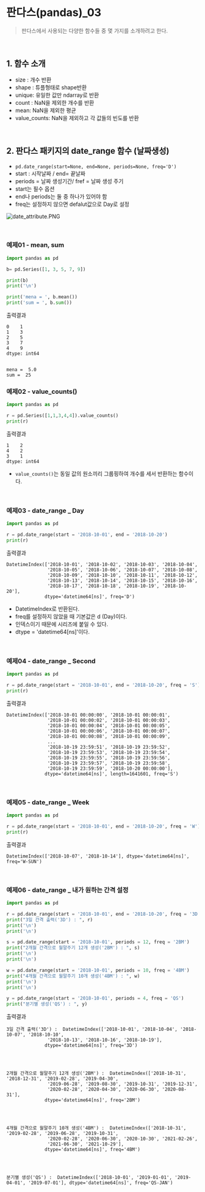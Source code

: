 # 판다스(pandas)_03
> 판다스에서 사용되는 다양한 함수들 중 몇 가지를 소개하려고 한다.

<br/>

## 1. 함수 소개
- size : 개수 반환
- shape : 튜플형태로 shape반환
- unique: 유일한 값만 ndarray로 반환
- count : NaN을 제외한 개수를 반환
- mean: NaN을 제외한 평균
- value_counts: NaN을 제외하고 각 값들의 빈도를 반환

<br/>

## 2. 판다스 패키지의 date_range 함수 (날짜생성)
- `pd.date_range(start=None, end=None, periods=None, freq='D')`
- start : 시작날짜 / end= 끝날짜
- periods = 날짜 생성기간/ fref = 날짜 생성 주기
- start는 필수 옵션
- end나 periods는 둘 중 하나가 있어야 함
- freq는 설정하지 않으면 defalut값으로 Day로 설정

![date_attribute.PNG](https://user-images.githubusercontent.com/93986157/196703299-1c108615-d8d5-489d-adea-1eb93d570161.png)

<br/>

### 예제01 - mean, sum
```python
import pandas as pd

b= pd.Series([1, 3, 5, 7, 9])

print(b)
print('\n')

print('mena = ', b.mean())
print('sum = ', b.sum())
```
출력결과
```
0    1
1    3
2    5
3    7
4    9
dtype: int64


mena =  5.0
sum =  25
```

### 예제02 - value_counts()
```python
import pandas as pd

r = pd.Series([1,1,3,4,4]).value_counts()
print(r)
```
출력결과
```
1    2
4    2
3    1
dtype: int64
```
- `value_counts()`는 동일 값의 원소끼리 그룹핑하여 개수를 세서 반환하는 함수이다.

<br/>

### 예제03 - date_range _ Day
```python
import pandas as pd

r = pd.date_range(start = '2018-10-01', end = '2018-10-20')
print(r)
```
출력결과
```
DatetimeIndex(['2018-10-01', '2018-10-02', '2018-10-03', '2018-10-04',
               '2018-10-05', '2018-10-06', '2018-10-07', '2018-10-08',
               '2018-10-09', '2018-10-10', '2018-10-11', '2018-10-12',
               '2018-10-13', '2018-10-14', '2018-10-15', '2018-10-16',
               '2018-10-17', '2018-10-18', '2018-10-19', '2018-10-20'],
              dtype='datetime64[ns]', freq='D')
```
- DatetimeIndex로 반환된다.
- freq를 설정하지 않았을 때 기본값은 d (Day)이다.
- 인덱스이기 때문에 시리즈에 붙일 수 있다.
- dtype = 'datetime64[ns]'이다.

<br/>

### 예제04 - date_range _ Second
```python
import pandas as pd

r = pd.date_range(start = '2018-10-01', end = '2018-10-20', freq = 'S')
print(r)
```
출력결과
```
DatetimeIndex(['2018-10-01 00:00:00', '2018-10-01 00:00:01',
               '2018-10-01 00:00:02', '2018-10-01 00:00:03',
               '2018-10-01 00:00:04', '2018-10-01 00:00:05',
               '2018-10-01 00:00:06', '2018-10-01 00:00:07',
               '2018-10-01 00:00:08', '2018-10-01 00:00:09',
               ...
               '2018-10-19 23:59:51', '2018-10-19 23:59:52',
               '2018-10-19 23:59:53', '2018-10-19 23:59:54',
               '2018-10-19 23:59:55', '2018-10-19 23:59:56',
               '2018-10-19 23:59:57', '2018-10-19 23:59:58',
               '2018-10-19 23:59:59', '2018-10-20 00:00:00'],
              dtype='datetime64[ns]', length=1641601, freq='S')
```

<br/>

### 예제05 - date_range _ Week
```python
import pandas as pd

r = pd.date_range(start = '2018-10-01', end = '2018-10-20', freq = 'W')
print(r)
```
출력결과
```
DatetimeIndex(['2018-10-07', '2018-10-14'], dtype='datetime64[ns]', freq='W-SUN')
```

<br/>

### 예제06 - date_range _ 내가 원하는 간격 설정
```python
import pandas as pd

r = pd.date_range(start = '2018-10-01', end = '2018-10-20', freq = '3D')
print("3일 간격 출력('3D') : ", r)
print('\n')
print('\n')

s = pd.date_range(start = '2018-10-01', periods = 12, freq = '2BM')
print("2개월 간격으로 월말주기 12개 생성('2BM') : ", s)
print('\n')
print('\n')

w = pd.date_range(start = '2018-10-01', periods = 10, freq = '4BM')
print("4개월 간격으로 월말주기 10개 생성('4BM') : ", w)
print('\n')
print('\n')

y = pd.date_range(start = '2018-10-01', periods = 4, freq = 'QS')
print("분기별 생성('QS') : ", y)
```
출력결과
```
3일 간격 출력('3D') :  DatetimeIndex(['2018-10-01', '2018-10-04', '2018-10-07', '2018-10-10',
               '2018-10-13', '2018-10-16', '2018-10-19'],
              dtype='datetime64[ns]', freq='3D')




2개월 간격으로 월말주기 12개 생성('2BM') :  DatetimeIndex(['2018-10-31', '2018-12-31', '2019-02-28', '2019-04-30',
               '2019-06-28', '2019-08-30', '2019-10-31', '2019-12-31',
               '2020-02-28', '2020-04-30', '2020-06-30', '2020-08-31'],
              dtype='datetime64[ns]', freq='2BM')




4개월 간격으로 월말주기 10개 생성('4BM') :  DatetimeIndex(['2018-10-31', '2019-02-28', '2019-06-28', '2019-10-31',
               '2020-02-28', '2020-06-30', '2020-10-30', '2021-02-26',
               '2021-06-30', '2021-10-29'],
              dtype='datetime64[ns]', freq='4BM')




분기별 생성('QS') :  DatetimeIndex(['2018-10-01', '2019-01-01', '2019-04-01', '2019-07-01'], dtype='datetime64[ns]', freq='QS-JAN')
```